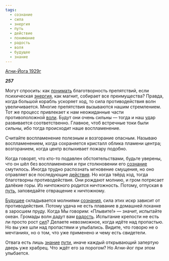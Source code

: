 ```yaml
---
tags:
  - сознание
  - сила
  - энергия
  - путь
  - действие
  - понимание
  - радость
  - воля
  - будущее
  - знание
---
```

[Агни-Йога 1929г](https://127.0.0.1:4002/agni/1929)

___257___

Могут спросить: как [понимать](../../../tags/#понимание) благотворность препятствий, если психическая [энергия](../../../tags/#энергия), как магнит, собирает все преимущества? Правда, когда большой корабль ускоряет ход, то сила противодействия волн увеличивается. Многие препятствия вызываются нашим стремлением. Тот же процесс привлекает к нам неожиданные части противоположной [воли](../../../tags/#воля). Будут они очень сильны — тогда и наш удар развивается соответственно. Главное, чтоб встречные токи были сильны, ибо тогда происходит наше воспламенение.   

Считайте воспламенение полезным и возгорание опасным. Называю воспламенением, когда сохраняется кристалл облика пламени центра; возгоранием, когда центр вспыхивает пожару подобно.   

Когда говорят, что кто-то подавлен обстоятельствами, будьте уверены, что он шёл без воспламенения и при столкновении его [сознание](../../../tags/#сознание) смутилось. Иногда трудно распознать мгновение смущения, но оно отравляет все последующие [действия](../../../tags/#действие). Но когда твёрд ход, тогда благотворны противодействия. Они рождают молнию, и гром потрясает далёкие горы. Из ничтожного родится ничтожность. Потому, отпуская в [путь](../../../tags/#путь), заповедайте отвращение к ничтожному.   

[Будущее](../../../tags/#будущее) складывается молниями [сознания](../../../tags/#сознание), сила этих искр зависит от противодействия. Потому удача не есть плавание в домашней лоханке в заросшем пруду. Когда Мы говорим: «Плывите!» — значит, испытайте океан. Громады волн дадут вам [радость](../../../tags/#радость). Испытание крепости не есть ли просто рост [сил](../../../tags/#сила)? Делаете невозможное, когда идёте над пропастью. Но вы уже шли над пропастями и улыбались. Видите, что говорю не о мечтаниях, но о том, что уже применено и чему есть свидетели.   

Отвага есть лишь [знание](../../../tags/#знание) [пути](../../../tags/#путь), иначе каждый открывающий запертую дверь уже храбрец. Что ждёт его за порогом? Но Агни-йог при этом улыбается.